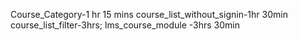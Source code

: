 Course_Category-1 hr 15 mins
course_list_without_signin-1hr 30min
course_list_filter-3hrs;
lms_course_module -3hrs 30min